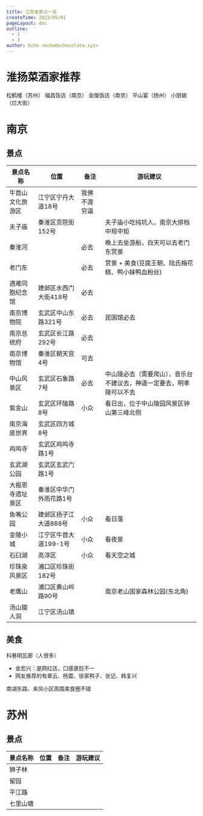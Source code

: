 ```yaml
---
title: 江苏省景点一览
createTime: 2023/05/01
pageLayout: doc
outline:
  - 1
  - 3
author: Echo <echo@echocolate.xyz>
---
```


# 淮扬菜酒家推荐
松鹤楼（苏州）
福昌饭店（南京）
金陵饭店（南京）
平山宴（扬州）
小厨娘（烂大街）

# 南京
## 景点
景点名称|位置|备注|游玩建议
-------|----|----|-------
牛首山文化旅游区|江宁区宁丹大道18号|我佛不渡穷逼|
夫子庙|秦淮区贡院街152号||夫子庙小吃纯坑人，南京大排档中规中矩
秦淮河||必去|晚上去坐游船，白天可以去老门东赏景
老门东||必去|赏景 + 美食(豆腐王朝、陆氏梅花糕、鸭小妹鸭血粉丝)
遇难同胞纪念馆|建邺区水西门大街418号|必去|
南京博物院|玄武区中山东路321号|必去|民国馆必去
南京总统府|玄武区长江路292号|必去|
南京博物馆|秦淮区朝天宫4号|可去|
中山风景区|玄武区石象路7号|必去|中山陵必去（需要爬山），音乐台不建议去，神道一定要去，明孝陵可以不去
紫金山|玄武区环陵路8号|小众|看日出，位于中山陵园风景区钟山第三峰北侧
南京海底世界|玄武区四方城8号||
鸡鸣寺|玄武区鸡鸣寺路1号||
玄武湖公园|玄武区玄武门路1号|
大报恩寺遗址景区|秦淮区中华门外雨花路1号|
鱼嘴公园|建邺区扬子江大道888号|小众|看日落
金陵小城|江宁区牛首大道199-1号|小众|看夜景
石臼湖|高淳区|小众|看天空之城
珍珠泉风景区|浦口区珍珠街182号||
老鹰山|浦口区黄山岭路90号||南京老山国家森林公园(东北角)
汤山猿人洞|江宁区汤山镇||

## 美食
科巷明瓦廊（人很多）
* 金宏兴：是网红店，口感褒贬不一
* 网友推荐的有章云、杨震、徐家鸭子、张记、韩复兴

南湖东路、来凤小区周围美食圈不错

# 苏州

## 景点
景点名称|位置|备注|游玩建议
-------|----|----|-------
狮子林|||
留园|||
平江路|||
七里山塘|||